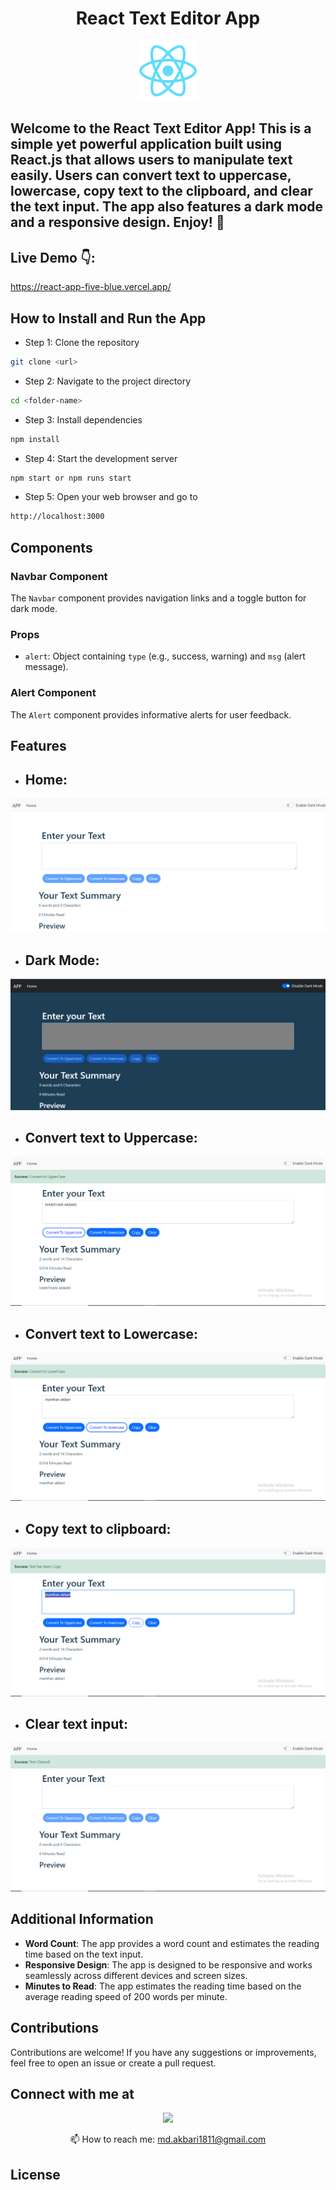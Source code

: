 
<h1 align="center" style="color: RE">
  React Text Editor App
</h1>
<p align="center">
  <img src="public/logo192.png" alt="React Text Editor App" width="96" height="96" />
</p>



<h2 align="">
Welcome to the React Text Editor App! This is a simple yet powerful application built using React.js that allows users to manipulate text easily. Users can convert text to uppercase, lowercase, copy text to the clipboard, and clear the text input. The app also features a dark mode and a responsive design. Enjoy! 🚀
</h2>


##  Live Demo 👇:

https://react-app-five-blue.vercel.app/


## How to Install and Run the App


- Step 1: Clone the repository
```bash
git clone <url>
```

- Step 2: Navigate to the project directory
```bash
cd <folder-name>
```

- Step 3: Install dependencies
```bash
npm install
```

- Step 4: Start the development server
```bash
npm start or npm runs start
```

- Step 5: Open your web browser and go to
```bash
http://localhost:3000
```



## Components

### Navbar Component

The `Navbar` component provides navigation links and a toggle button for dark mode.

### Props

- `alert`: Object containing `type` (e.g., success, warning) and `msg` (alert message).

### Alert Component

The `Alert` component provides informative alerts for user feedback.


## Features

- **Home**:
  - 


<p align="center">
  <img src="src/img/Screenshot 2024-04-06 022906.png" alt="React Text Editor App" />
</p>


- **Dark Mode**:
    - 
    
<p align="center">
  <img src="src/img/Screenshot 2024-04-06 022935.png" alt="React Text Editor App" />
</p>


- **Convert text to Uppercase**:
  - 
<p align="center">
  <img src="src/img/Screenshot (35).png" alt="React Text Editor App" />
</p>


- **Convert text to Lowercase**:
  - 
<p align="center">
  <img src="src/img/Screenshot (36).png" alt="React Text Editor App" />
</p>

- **Copy text to clipboard**:
  - 
<p align="center">
  <img src="src/img/Screenshot (37).png" alt="React Text Editor App" />
</p>

- **Clear text input**:
  - 
<p align="center">
  <img src="src/img/Screenshot (38).png" alt="React Text Editor App" />
</p>


## Additional Information

- **Word Count**: The app provides a word count and estimates the reading time based on the text input.
- **Responsive Design**: The app is designed to be responsive and works seamlessly across different devices and screen sizes.
- **Minutes to Read**: The app estimates the reading time based on the average reading speed of 200 words per minute.



## Contributions

Contributions are welcome! If you have any suggestions or improvements, feel free to open an issue or create a pull request.

## Connect with me at

<p align='center'>
    
  <a href="https://www.linkedin.com/in/manthan-akbari-825995236">
    <img src="https://img.shields.io/badge/linkedin-%230077B5.svg?&style=for-the-badge&logo=linkedin&logoColor=white" />
  </a>
  
</p>

<p align='center'>
  📫 How to reach me: <a href='mailto:md.akbari1811@gmail.com'>md.akbari1811@gmail.com</a>
</p>

## License

